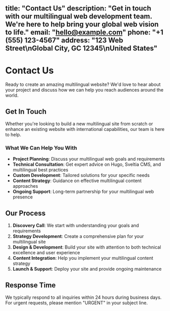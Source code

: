 title: "Contact Us"
description: "Get in touch with our multilingual web development team. We're here to help bring your global web vision to life."
email: "hello@example.com"
phone: "+1 (555) 123-4567"
address: "123 Web Street\nGlobal City, GC 12345\nUnited States"
---

# Contact Us

Ready to create an amazing multilingual website? We'd love to hear about your project and discuss how we can help you reach audiences around the world.

## Get In Touch

Whether you're looking to build a new multilingual site from scratch or enhance an existing website with international capabilities, our team is here to help.

### What We Can Help You With

- **Project Planning**: Discuss your multilingual web goals and requirements
- **Technical Consultation**: Get expert advice on Hugo, Sveltia CMS, and multilingual best practices
- **Custom Development**: Tailored solutions for your specific needs
- **Content Strategy**: Guidance on effective multilingual content approaches
- **Ongoing Support**: Long-term partnership for your multilingual web presence

## Our Process

1. **Discovery Call**: We start with understanding your goals and requirements
2. **Strategy Development**: Create a comprehensive plan for your multilingual site
3. **Design & Development**: Build your site with attention to both technical excellence and user experience
4. **Content Integration**: Help you implement your multilingual content strategy
5. **Launch & Support**: Deploy your site and provide ongoing maintenance

## Response Time

We typically respond to all inquiries within 24 hours during business days. For urgent requests, please mention "URGENT" in your subject line.
